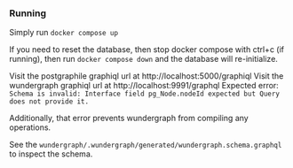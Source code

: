 ### Running

Simply run `docker compose up`

If you need to reset the database, then stop docker compose with ctrl+c (if running), then run `docker compose down` and the database will re-initialize.

Visit the postgraphile graphiql url at http://localhost:5000/graphiql
Visit the wundergraph graphiql url at http://localhost:9991/graphql
Expected error: `Schema is invalid: Interface field pg_Node.nodeId expected but Query does not provide it.`

Additionally, that error prevents wundergraph from compiling any operations.

See the `wundergraph/.wundergraph/generated/wundergraph.schema.graphql` to inspect the schema.

